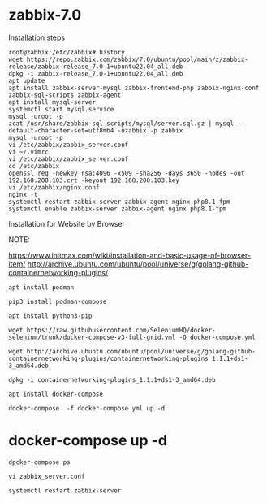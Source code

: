 # zabbix-7.0

 Installation  steps
 
 ```
root@zabbix:/etc/zabbix# history
wget https://repo.zabbix.com/zabbix/7.0/ubuntu/pool/main/z/zabbix-release/zabbix-release_7.0-1+ubuntu22.04_all.deb
dpkg -i zabbix-release_7.0-1+ubuntu22.04_all.deb
apt update
apt install zabbix-server-mysql zabbix-frontend-php zabbix-nginx-conf zabbix-sql-scripts zabbix-agent
apt install mysql-server
systemctl start mysql.service
mysql -uroot -p
zcat /usr/share/zabbix-sql-scripts/mysql/server.sql.gz | mysql --default-character-set=utf8mb4 -uzabbix -p zabbix
mysql -uroot -p
vi /etc/zabbix/zabbix_server.conf
vi ~/.vimrc
vi /etc/zabbix/zabbix_server.conf
cd /etc/zabbix
openssl req -newkey rsa:4096 -x509 -sha256 -days 3650 -nodes -out 192.168.200.103.crt -keyout 192.168.200.103.key
vi /etc/zabbix/nginx.conf
nginx -t
systemctl restart zabbix-server zabbix-agent nginx php8.1-fpm
systemctl enable zabbix-server zabbix-agent nginx php8.1-fpm
```

Installation for  Website by Browser

NOTE: 

https://www.initmax.com/wiki/installation-and-basic-usage-of-browser-item/
http://archive.ubuntu.com/ubuntu/pool/universe/g/golang-github-containernetworking-plugins/

```
apt install podman
```
```
pip3 install podman-compose
```
```
apt install python3-pip
```
```
wget https://raw.githubusercontent.com/SeleniumHQ/docker-selenium/trunk/docker-compose-v3-full-grid.yml -O docker-compose.yml
```
```
wget http://archive.ubuntu.com/ubuntu/pool/universe/g/golang-github-containernetworking-plugins/containernetworking-plugins_1.1.1+ds1-3_amd64.deb
```
```
dpkg -i containernetworking-plugins_1.1.1+ds1-3_amd64.deb
```
```
apt install docker-compose
```
```
docker-compose  -f docker-compose.yml up -d
```
# docker-compose up -d
```
dpcker-compose ps  
```
```
vi zabbix_server.conf
```
```
systemctl restart zabbix-server
```
